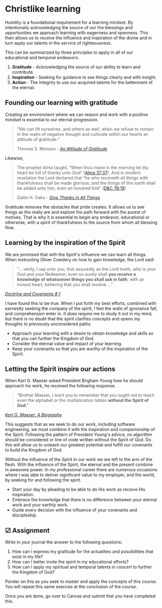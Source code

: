# Christlike learning

Humility is a foundational requirement for a learning mindset. By intentionally acknowledging the source of our the blessings and opportunities we approach learning with eagerness and openness. This then allows us to receive the influence and inspiration of the divine and in turn apply our talents in the service of righteousness.

This can be summarized by three principles to apply in all of our educational and temporal endeavors.

1. **Gratitude** - Acknowledging the source of our ability to learn and contribute.
1. **Inspiration** - Seeking for guidance to see things clearly and with insight.
1. **Action** - The integrity to use our acquired talents for the betterment of the eternal.

## Founding our learning with gratitude

Creating an environment where we can reason and work with a positive mindset is essential to our eternal progression.

> “We can lift ourselves, and others as well, when we refuse to remain in the realm of negative thought and cultivate within our hearts an attitude of gratitude.”
>
> Thomas S. Monson - _[An Attitude of Gratitude](https://www.churchofjesuschrist.org/study/general-conference/1992/04/an-attitude-of-gratitude)_

Likewise,

> The prophet Alma taught, “When thou risest in the morning let thy heart be full of thanks unto God” ([Alma 37:37](https://www.churchofjesuschrist.org/study/scriptures/bofm/alma/37.37?lang=eng#p37)). And in modern revelation the Lord declared that “he who receiveth all things with thankfulness shall be made glorious; and the things of this earth shall be added unto him, even an hundred fold” ([D&C 78:19](https://www.churchofjesuschrist.org/study/scriptures/dc-testament/dc/78.19?lang=eng#p19)).
>
> Dallin H. Oaks - _[Give Thanks in All Things](https://www.churchofjesuschrist.org/study/general-conference/2003/04/give-thanks-in-all-things)_

Gratitude removes the obstacles that pride creates. It allows us to see things as the really are and explore the path forward with the purest of motives. That is why it is essential to begin any endeavor, educational or otherwise, with a spirit of thankfulness to the source from whom all blessing flow.

## Learning by the inspiration of the Spirit

We are promised that with the Spirit's influence we can learn all things. When instructing Oliver Cowdery on how to gain knowledge, the Lord said:

> “... verily, I say unto you, that assuredly as the Lord liveth, who is your God and your Redeemer, even so surely shall **you receive a knowledge of whatsoever things you shall ask in faith**, with an honest heart, believing that you shall receive ...”

[_Doctrine and Covenants 8:1_](https://www.churchofjesuschrist.org/study/scriptures/dc-testament/dc/8)

I have found this to be true. When I put forth my best efforts, combined with earnestly seeking the company of the spirit, I feel the walls of ignorance fall, and comprehension enter in. It does require me to study it out in my mind, but there is no doubt that the spirit clarifies concepts and opens my thoughts to previously unconsidered paths.

- Approach your learning with a desire to obtain knowledge and skills so that you can further the Kingdom of God.
- Consider the eternal value and impact of your learning.
- Keep your covenants so that you are worthy of the inspiration of the Spirit.

## Letting the Spirit inspire our actions

When Karl G. Maeser asked President Brigham Young how he should approach his work, he received the following response.

> “Brother Maeser, I want you to remember that you ought not to teach even the alphabet or the multiplication tables **without the Spirit of God**.”

[_Karl G. Maeser: A Biography_](https://www.amazon.com/Karl-G-Maeser-Biography-Reinhard/dp/B000T664LY)

This suggests that as we seek to do our work, including software engineering, we must combine it with the inspiration and companionship of the Spirit. Following the pattern of President Young's advice, no algorithm should be considered or line of code written without the Spirit of God. Do this will allow us to unleash our greatest potential and fulfill our covenants to build the Kingdom of God.

Without the influence of the Spirit in our work we are left to the arm of the flesh. With the influence of the Spirit, the eternal and the present combine in awesome power. In my professional career there are numerous occasions where I was able to deliver significant value to my employer, and the world, by seeking for and following the spirit.

- Start your day by pleading to be able to do His work as receive His inspiration.
- Embrace the knowledge that there is no difference between your eternal work and your earthly work.
- Guide every decision with the influence of your covenants and discipleship.

## ☑ Assignment

Write in your journal the answer to the following questions:

1. How can I express my gratitude for the actualities and possibilities that exist in my life?
1. How can I better invite the spirit in my educational efforts?
1. How can I apply my spiritual and temporal talents in concert to further the Kingdom of God?

Ponder on this as you seek to master and apply the concepts of this course. You will repeat this same exercise at the conclusion of the course.

Once you are done, go over to Canvas and submit that you have completed this.
